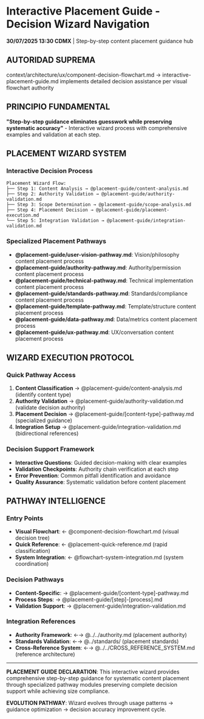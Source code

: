 # Interactive Placement Guide - Decision Wizard Navigation

**30/07/2025 13:30 CDMX** | Step-by-step content placement guidance hub

## AUTORIDAD SUPREMA
context/architecture/ux/component-decision-flowchart.md → interactive-placement-guide.md implements detailed decision assistance per visual flowchart authority

## PRINCIPIO FUNDAMENTAL
**"Step-by-step guidance eliminates guesswork while preserving systematic accuracy"** - Interactive wizard process with comprehensive examples and validation at each step.

## PLACEMENT WIZARD SYSTEM

### **Interactive Decision Process**
```
Placement Wizard Flow:
├── Step 1: Content Analysis → @placement-guide/content-analysis.md
├── Step 2: Authority Validation → @placement-guide/authority-validation.md
├── Step 3: Scope Determination → @placement-guide/scope-analysis.md
├── Step 4: Placement Decision → @placement-guide/placement-execution.md
└── Step 5: Integration Validation → @placement-guide/integration-validation.md
```

### **Specialized Placement Pathways**
- **@placement-guide/user-vision-pathway.md**: Vision/philosophy content placement process
- **@placement-guide/authority-pathway.md**: Authority/permission content placement process
- **@placement-guide/technical-pathway.md**: Technical implementation content placement process
- **@placement-guide/standards-pathway.md**: Standards/compliance content placement process
- **@placement-guide/template-pathway.md**: Template/structure content placement process
- **@placement-guide/data-pathway.md**: Data/metrics content placement process
- **@placement-guide/ux-pathway.md**: UX/conversation content placement process

## WIZARD EXECUTION PROTOCOL

### **Quick Pathway Access**
1. **Content Classification** → @placement-guide/content-analysis.md (identify content type)
2. **Authority Validation** → @placement-guide/authority-validation.md (validate decision authority)
3. **Placement Decision** → @placement-guide/[content-type]-pathway.md (specialized guidance)
4. **Integration Setup** → @placement-guide/integration-validation.md (bidirectional references)

### **Decision Support Framework**
- **Interactive Questions**: Guided decision-making with clear examples
- **Validation Checkpoints**: Authority chain verification at each step
- **Error Prevention**: Common pitfall identification and avoidance
- **Quality Assurance**: Systematic validation before content placement

## PATHWAY INTELLIGENCE

### **Entry Points**
- **Visual Flowchart**: ← @component-decision-flowchart.md (visual decision tree)
- **Quick Reference**: ← @placement-quick-reference.md (rapid classification)
- **System Integration**: ← @flowchart-system-integration.md (system coordination)

### **Decision Pathways**
- **Content-Specific**: → @placement-guide/[content-type]-pathway.md
- **Process Steps**: → @placement-guide/[step]-[process].md
- **Validation Support**: → @placement-guide/integration-validation.md

### **Integration References**
- **Authority Framework**: ←→ @../../authority.md (placement authority)
- **Standards Validation**: ←→ @../standards/ (placement standards)
- **Cross-Reference System**: ←→ @../../CROSS_REFERENCE_SYSTEM.md (reference architecture)

---

**PLACEMENT GUIDE DECLARATION**: This interactive wizard provides comprehensive step-by-step guidance for systematic content placement through specialized pathway modules preserving complete decision support while achieving size compliance.

**EVOLUTION PATHWAY**: Wizard evolves through usage patterns → guidance optimization → decision accuracy improvement cycle.